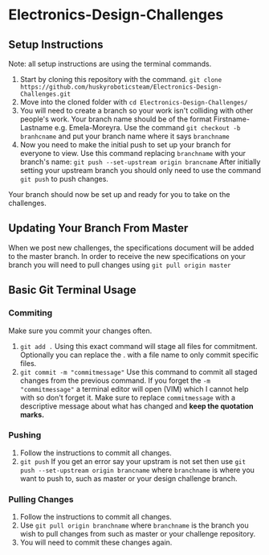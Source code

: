 # Electronics-Design-Challenges
## Setup Instructions
Note: all setup instructions are using the terminal commands.
1. Start by cloning this repository with the command.
   `git clone https://github.com/huskyroboticsteam/Electronics-Design-Challenges.git`
2. Move into the cloned folder with `cd Electronics-Design-Challenges/`
3. You will need to create a branch so your work isn't colliding with other people's work. Your branch name should be of the format Firstname-Lastname e.g. Emela-Moreyra. Use the command `git checkout -b branhcname` and put your branch name where it says `branchname`
4. Now you need to make the initial push to set up your branch for everyone to view. Use this command replacing `branchname` with your branch's name: `git push --set-upstream origin brancname` After initially setting your upstream branch you should only need to use the command `git push` to push changes.

Your branch should now be set up and ready for you to take on the challenges.

## Updating Your Branch From Master
When we post new challenges, the specifications document will be added to the master branch. In order to receive the new specifications on your branch you will need to pull changes using `git pull origin master`

## Basic Git Terminal Usage
### Commiting
Make sure you commit your changes often.
1. `git add .` Using this exact command will stage all files for commitment. Optionally you can replace the . with a file name to only commit specific files.
2. `git commit -m "commitmessage"` Use this command to commit all staged changes from the previous command. If you forget the `-m "commitmessage"` a terminal editor will open (VIM) which I cannot help with so don't forget it. Make sure to replace `commitmessage` with a descriptive message about what has changed and **keep the quotation marks.**

### Pushing
1. Follow the instructions to commit all changes.
2. `git push` If you get an error say your upstram is not set then use `git push --set-upstream origin brancname` where `branchname` is where you want to push to, such as master or your design challenge branch.

### Pulling Changes
1. Follow the instructions to commit all changes.
2. Use `git pull origin branchname` where `branchname` is the branch you wish to pull changes from such as master or your challenge repository.
3. You will need to commit these changes again.
